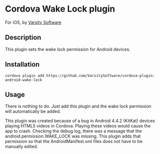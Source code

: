 # Cordova Wake Lock plugin

For iOS, by [Varsity Software](https://github.com/VarsitySoftware)

## Description

This plugin sets the wake lock permission for Android devices.  

## Installation

```
cordova plugin add https://github.com/VarsitySoftware/cordova-plugin-android-wake-lock
```

## Usage

There is nothing to do. Just add this plugin and the wake lock permission will automatically be added.  

This plugin was created because of a bug in Android 4.4.2 (KitKat) devices playing HTML5 videos in Cordova.  Playing these videos would cause the app to crash.  Checking the debug log, there was a message that the android.permission.WAKE_LOCK was missing.  This plugin adds that permission so that the AndroidManifest.xml files does not have to be manually edited.
